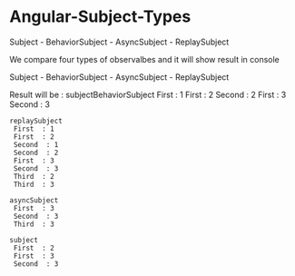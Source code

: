 # Angular-Subject-Types
Subject - BehaviorSubject - AsyncSubject - ReplaySubject

We compare four types of observalbes and it will show result in console

Subject - BehaviorSubject - AsyncSubject - ReplaySubject

Result will be : 
    subjectBehaviorSubject
     First  : 1
     First  : 2
     Second  : 2
     First  : 3
     Second  : 3

    replaySubject
     First  : 1
     First  : 2
     Second  : 1
     Second  : 2
     First  : 3
     Second  : 3
     Third  : 2
     Third  : 3

    asyncSubject
     First  : 3
     Second  : 3
     Third  : 3

    subject
     First  : 2
     First  : 3
     Second  : 3

